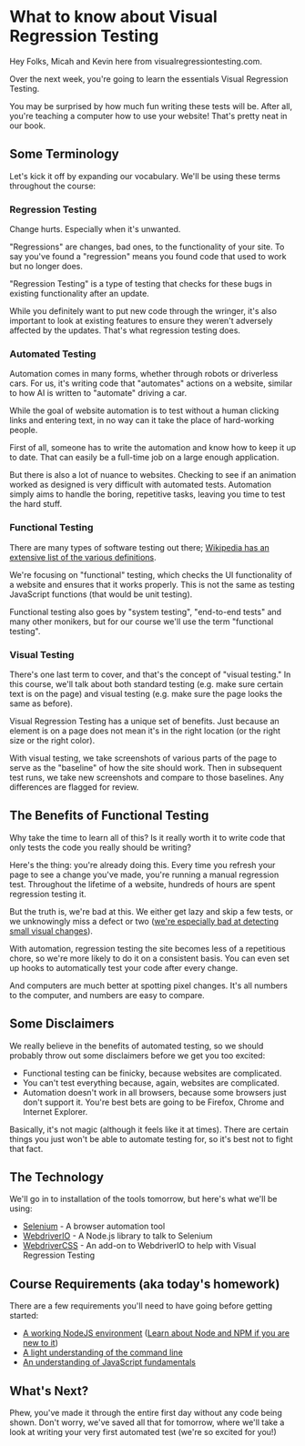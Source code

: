 # What to know about Visual Regression Testing

Hey Folks, Micah and Kevin here from visualregressiontesting.com. 

Over the next week, you're going to learn the essentials Visual Regression Testing.

You may be surprised by how much fun writing these tests will be. After all, you're teaching a computer how to use your website! That's pretty neat in our book.

## Some Terminology

Let's kick it off by expanding our vocabulary. We'll be using these terms throughout the course:

### Regression Testing

Change hurts. Especially when it's unwanted.

"Regressions" are changes, bad ones, to the functionality of your site. To say you've found a "regression" means you found code that used to work but no longer does.

"Regression Testing" is a type of testing that checks for these bugs in existing functionality after an update. 

While you definitely want to put new code through the wringer, it's also important to look at existing features to ensure they weren't adversely affected by the updates. That's what regression testing does.

### Automated Testing

Automation comes in many forms, whether through robots or driverless cars. For us, it's writing code that "automates" actions on a website, similar to how AI is written to "automate" driving a car.

While the goal of website automation is to test without a human clicking links and entering text, in no way can it take the place of hard-working people.

First of all, someone has to write the automation and know how to keep it up to date. That can easily be a full-time job on a large enough application.

But there is also a lot of nuance to websites. Checking to see if an animation worked as designed is very difficult with automated tests. Automation simply aims to handle the boring, repetitive tasks, leaving you time to test the hard stuff.

### Functional Testing

There are many types of software testing out there; [Wikipedia has an extensive list of the various definitions](https://en.wikipedia.org/wiki/Software_testing#Testing_types).

We're focusing on "functional" testing, which checks the UI functionality of a website and ensures that it works properly. This is not the same as testing JavaScript functions (that would be unit testing).

Functional testing also goes by "system testing", "end-to-end tests" and many other monikers, but for our course we'll use the term "functional testing".

### Visual Testing

There's one last term to cover, and that's the concept of "visual testing." In this course, we'll talk about both standard testing (e.g. make sure certain text is on the page) and visual testing (e.g. make sure the page looks the same as before).

Visual Regression Testing has a unique set of benefits. Just because an element is on a page does not mean it's in the right location (or the right size or the right color).

With visual testing, we take screenshots of various parts of the page to serve as the "baseline" of how the site should work. Then in subsequent test runs, we take new screenshots and compare to those baselines. Any differences are flagged for review.

## The Benefits of Functional Testing

Why take the time to learn all of this? Is it really worth it to write code that only tests the code you really should be writing? 

Here's the thing: you're already doing this. Every time you refresh your page to see a change you've made, you're running a manual regression test. Throughout the lifetime of a website, hundreds of hours are spent regression testing it.

But the truth is, we're bad at this. We either get lazy and skip a few tests, or we unknowingly miss a defect or two ([we're especially bad at detecting small visual changes](https://en.wikipedia.org/wiki/Change_blindness)).

With automation, regression testing the site becomes less of a repetitious chore, so we're more likely to do it on a consistent basis. You can even set up hooks to automatically test your code after every change.

And computers are much better at spotting pixel changes. It's all numbers to the computer, and numbers are easy to compare. 

## Some Disclaimers

We really believe in the benefits of automated testing, so we should probably throw out some disclaimers before we get you too excited:

- Functional testing can be finicky, because websites are complicated.
- You can't test everything because, again, websites are complicated.
- Automation doesn't work in all browsers, because some browsers just don't support it. You're best bets are going to be Firefox, Chrome and Internet Explorer.

Basically, it's not magic (although it feels like it at times). There are certain things you just won't be able to automate testing for, so it's best not to fight that fact. 

## The Technology

We'll go in to installation of the tools tomorrow, but here's what we'll be using:

- [Selenium](https://en.wikipedia.org/wiki/Selenium_(software)) - A browser automation tool
- [WebdriverIO](http://webdriver.io/) - A Node.js library to talk to Selenium
- [WebdriverCSS](https://github.com/visualregressiontesting/webdrivercss) - An add-on to WebdriverIO to help with Visual Regression Testing

## Course Requirements (aka today's homework)

There are a few requirements you'll need to have going before getting started:

- [A working NodeJS environment](https://github.com/creationix/nvm#node-version-manager-) ([Learn about Node and NPM if you are new to it](https://docs.npmjs.com/getting-started/what-is-npm))
- [A light understanding of the command line](https://www.codecademy.com/learn/learn-the-command-line)
- [An understanding of JavaScript fundamentals](https://developer.mozilla.org/en-US/docs/Web/JavaScript/Guide/Grammar_and_types#Basics)

## What's Next?

Phew, you've made it through the entire first day without any code being shown. Don't worry, we've saved all that for tomorrow, where we'll take a look at writing your very first automated test (we're so excited for you!)